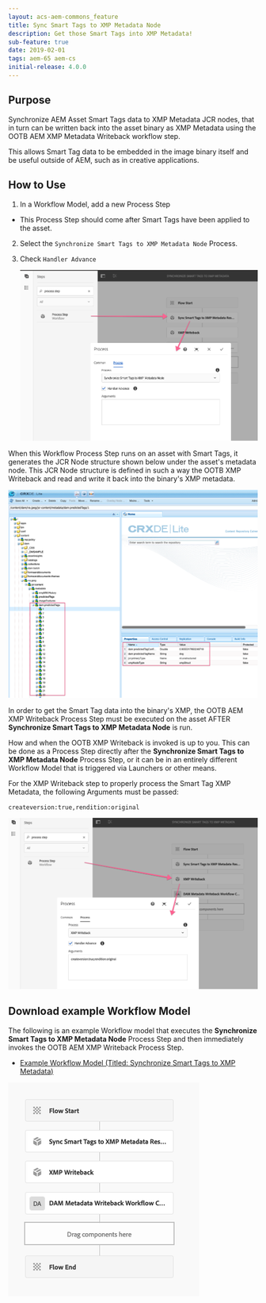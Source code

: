 ```yaml
---
layout: acs-aem-commons_feature
title: Sync Smart Tags to XMP Metadata Node
description: Get those Smart Tags into XMP Metadata!
sub-feature: true
date: 2019-02-01
tags: aem-65 aem-cs
initial-release: 4.0.0
---
```


## Purpose

Synchronize AEM Asset Smart Tags data to XMP Metadata JCR nodes, that in turn can be written back into the asset binary as XMP Metadata using the OOTB AEM XMP Metadata Writeback workflow step.

This allows Smart Tag data to be embedded in the image binary itself and be useful outside of AEM, such as in creative applications.

## How to Use

1. In a Workflow Model, add a new Process Step
  * This Process Step should come after Smart Tags have been applied to the asset.
2. Select the `Synchronize Smart Tags to XMP Metadata Node` Process.
3. Check `Handler Advance`

   ![Synchronize Smart Tags to XMP Metadata Node](images/sync-smart-tags-to-xmp-metadata-node.png)

When this Workflow Process Step runs on an asset with Smart Tags, it generates the JCR Node structure shown below under the asset's metadata node.
This JCR Node structure is defined in such a way the OOTB XMP Writeback and read and write it back into the binary's XMP metadata.

![XMP writeable nodes](images/nodes.png)


In order to get the Smart Tag data into the binary's XMP, the OOTB AEM XMP Writeback Process Step must be executed on the asset AFTER **Synchronize Smart Tags to XMP Metadata Node** is run.

How and when the OOTB XMP Writeback is invoked is up to you. This can be done as a Process Step directly after the **Synchronize Smart Tags to XMP Metadata Node** Process Step, or it can be in an entirely different Workflow Model that is triggered via Launchers or other means.

For the XMP Writeback step to properly process the Smart Tag XMP Metadata, the following Arguments must be passed:

```
createversion:true,rendition:original
```

![XMP Writeback](images/xmp-writeback.png)


## Download example Workflow Model

The following is an example Workflow model that executes the **Synchronize Smart Tags to XMP Metadata Node** Process Step and then immediately invokes the OOTB AEM XMP Writeback Process Step.

* [Example Workflow Model (Titled: Synchronize Smart Tags to XMP Metadata)](smart-tags-to-metadata-wf-model-3.0.0.zip)

![Example Workflow](images/example-wf-model.png)


